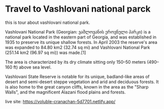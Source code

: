 # Travel to Vashlovani national parck

this is tour about vashlovani national park.

Vashlovani National Park (Georgian: ვაშლოვანის ეროვნული პარკი) is a national park located in the eastern part of Georgia, and was established in 1935 to preserve its unique shallow forests. In April 2003 the reserve's area was expanded to 84.80 km2 (32.74 sq mi) and Vashlovani National Park (251.14 km2 (96.97 sq mi)) was made.[1]

The area is characterized by its dry climate sitting only 150–50 meters (490–160 ft) above sea level.

Vashlovani State Reserve is notable for its unique, badland-like areas of desert and semi-desert steppe vegetation and arid and deciduous forests. It is also home to the great canyon cliffs, known in the area as the "Sharp Walls", and the magnificent Alazani flood plains and forests.

live site: https://voluble-cranachan-5d7701.netlify.app/

